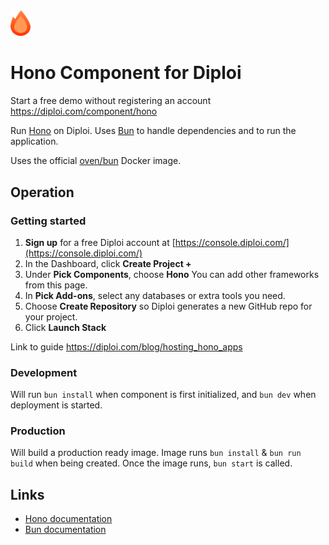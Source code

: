 <img alt="icon" src=".diploi/icon.svg" width="32">

# Hono Component for Diploi

Start a free demo without registering an account
https://diploi.com/component/hono

Run [Hono](https://hono.dev/) on Diploi. Uses [Bun](https://bun.sh/) to handle dependencies and to run the application.

Uses the official [oven/bun](https://hub.docker.com/r/oven/bun) Docker image.

## Operation

### Getting started

1. **Sign up** for a free Diploi account at [https://console.diploi.com/](https://console.diploi.com/)
2. In the Dashboard, click **Create Project +**
3. Under **Pick Components**, choose **Hono**
 You can add other frameworks from this page.
4. In **Pick Add-ons**, select any databases or extra tools you need.
5. Choose **Create Repository** so Diploi generates a new GitHub repo for your project.
6. Click **Launch Stack**

Link to guide 
https://diploi.com/blog/hosting_hono_apps

### Development

Will run `bun install` when component is first initialized, and `bun dev` when deployment is started.

### Production

Will build a production ready image. Image runs `bun install` & `bun run build` when being created. Once the image runs, `bun start` is called.

## Links

- [Hono documentation](https://hono.dev/docs/)
- [Bun documentation](https://bun.sh/docs)
